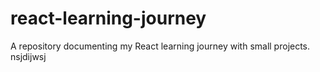 # react-learning-journey

A repository documenting my React learning journey with small projects.
nsjdijwsj
